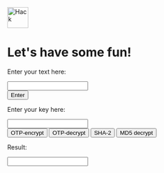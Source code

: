 <html>
<head>
</head>
<body>
  
<img src="giphy.gif" alt="Hack" style="width:48px;height:48px;">

<h1>Let's have some fun!</h1>
<p>Enter your text here:</p>
<form action="/action_page.php">
<input type="text" name="FirstName" value=""><br>
<input type="submit" value="Enter">

<p>Enter your key here:</p>
<form action="/action_page.php">
<input type="text" value=""><br>
<input type="submit" value="OTP-encrypt"> <input type="submit" value="OTP-decrypt"> <input type="submit" value="SHA-2"> <input type="submit" value="MD5 decrypt">

<p>Result:</p>
<form action="/action_page.php">
<input type="text" name="FirstName" value=""><br>


